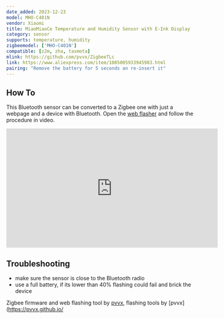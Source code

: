 ```yaml
---
date_added: 2023-12-23
model: MHO-C401N
vendor: Xiaomi
title: MiaoMiaoCe Temperature and Humidity Sensor with E-Ink Display
category: sensor
supports: temperature, humidity
zigbeemodel: ['MHO-C401N']
compatible: [z2m, zha, tasmota]
mlink: https://github.com/pvvx/ZigbeeTLc
link: https://www.aliexpress.com/item/1005005933945983.html
pairing: "Remove the battery for 5 seconds an re-insert it"
---
```


## How To

This Bluetooth sensor can be converted to a Zigbee one with just a webpage and a device with Bluetooth. Open the [web flasher](https://pvvx.github.io/ATC_MiThermometer/TelinkMiFlasher.html) and follow the procedure in video.

<iframe width="560" height="315" src="https://www.youtube-nocookie.com/embed/-bbe58DRvDU?si=3K_TaALbYcokCxrn" title="YouTube video player" frameborder="0" allow="accelerometer; autoplay; clipboard-write; encrypted-media; gyroscope; picture-in-picture; web-share" allowfullscreen></iframe>

## Troubleshooting

- make sure the sensor is close to the Bluetooth radio
- use a full battery, if its lower than 40% flashing could fail and brick the device

Zigbee firmware and web flashing tool by [pvvx](https://github.com/devbis/z03mmc), flashing tools by [pvvx](https://pvvx.github.io/